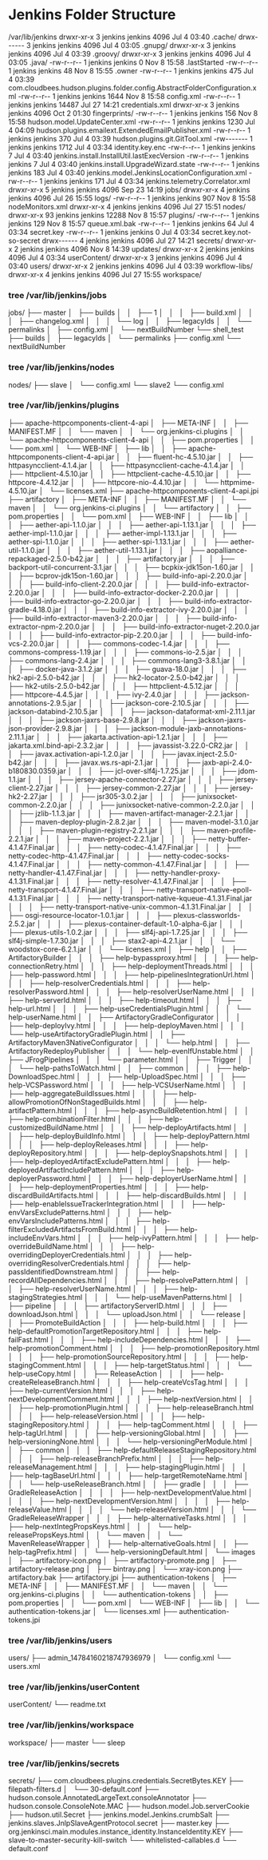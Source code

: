 # Jenkins Folder Structure

/var/lib/jenkins
drwxr-xr-x  3 jenkins jenkins  4096 Jul  4 03:40 .cache/
drwx------  3 jenkins jenkins  4096 Jul  4 03:05 .gnupg/
drwxr-xr-x  3 jenkins jenkins  4096 Jul  4 03:39 .groovy/
drwxr-xr-x  3 jenkins jenkins  4096 Jul  4 03:05 .java/
-rw-r--r--  1 jenkins jenkins     0 Nov  8 15:58 .lastStarted
-rw-r--r--  1 jenkins jenkins    48 Nov  8 15:55 .owner
-rw-r--r--  1 jenkins jenkins   475 Jul  4 03:39 com.cloudbees.hudson.plugins.folder.config.AbstractFolderConfiguration.xml
-rw-r--r--  1 jenkins jenkins  1644 Nov  8 15:58 config.xml
-rw-r--r--  1 jenkins jenkins 14487 Jul 27 14:21 credentials.xml
drwxr-xr-x  3 jenkins jenkins  4096 Oct  2 01:30 fingerprints/
-rw-r--r--  1 jenkins jenkins   156 Nov  8 15:58 hudson.model.UpdateCenter.xml
-rw-r--r--  1 jenkins jenkins  1230 Jul  4 04:09 hudson.plugins.emailext.ExtendedEmailPublisher.xml
-rw-r--r--  1 jenkins jenkins   370 Jul  4 03:39 hudson.plugins.git.GitTool.xml
-rw-------  1 jenkins jenkins  1712 Jul  4 03:34 identity.key.enc
-rw-r--r--  1 jenkins jenkins     7 Jul  4 03:40 jenkins.install.InstallUtil.lastExecVersion
-rw-r--r--  1 jenkins jenkins     7 Jul  4 03:40 jenkins.install.UpgradeWizard.state
-rw-r--r--  1 jenkins jenkins   183 Jul  4 03:40 jenkins.model.JenkinsLocationConfiguration.xml
-rw-r--r--  1 jenkins jenkins   171 Jul  4 03:34 jenkins.telemetry.Correlator.xml
drwxr-xr-x  5 jenkins jenkins  4096 Sep 23 14:19 jobs/
drwxr-xr-x  4 jenkins jenkins  4096 Jul 26 15:55 logs/
-rw-r--r--  1 jenkins jenkins   907 Nov  8 15:58 nodeMonitors.xml
drwxr-xr-x  4 jenkins jenkins  4096 Jul 27 15:51 nodes/
drwxr-xr-x 93 jenkins jenkins 12288 Nov  8 15:57 plugins/
-rw-r--r--  1 jenkins jenkins   129 Nov  8 15:57 queue.xml.bak
-rw-r--r--  1 jenkins jenkins    64 Jul  4 03:34 secret.key
-rw-r--r--  1 jenkins jenkins     0 Jul  4 03:34 secret.key.not-so-secret
drwx------  4 jenkins jenkins  4096 Jul 27 14:21 secrets/
drwxr-xr-x  2 jenkins jenkins  4096 Nov  8 14:39 updates/
drwxr-xr-x  2 jenkins jenkins  4096 Jul  4 03:34 userContent/
drwxr-xr-x  3 jenkins jenkins  4096 Jul  4 03:40 users/
drwxr-xr-x  2 jenkins jenkins  4096 Jul  4 03:39 workflow-libs/
drwxr-xr-x  4 jenkins jenkins  4096 Jul 27 15:55 workspace/

### tree /var/lib/jenkins/jobs
jobs/
├── master
│   ├── builds
│   │   ├── 1
│   │   │   ├── build.xml
│   │   │   ├── changelog.xml
│   │   │   └── log
│   │   ├── legacyIds
│   │   └── permalinks
│   ├── config.xml
│   └── nextBuildNumber
└── shell_test
    ├── builds
    │   ├── legacyIds
    │   └── permalinks
    ├── config.xml
    └── nextBuildNumber
    
### tree /var/lib/jenkins/nodes
nodes/
├── slave
│   └── config.xml
└── slave2
    └── config.xml
    
### tree /var/lib/jenkins/plugins
├── apache-httpcomponents-client-4-api
│   ├── META-INF
│   │   ├── MANIFEST.MF
│   │   └── maven
│   │       └── org.jenkins-ci.plugins
│   │           └── apache-httpcomponents-client-4-api
│   │               ├── pom.properties
│   │               └── pom.xml
│   └── WEB-INF
│       ├── lib
│       │   ├── apache-httpcomponents-client-4-api.jar
│       │   ├── fluent-hc-4.5.10.jar
│       │   ├── httpasyncclient-4.1.4.jar
│       │   ├── httpasyncclient-cache-4.1.4.jar
│       │   ├── httpclient-4.5.10.jar
│       │   ├── httpclient-cache-4.5.10.jar
│       │   ├── httpcore-4.4.12.jar
│       │   ├── httpcore-nio-4.4.10.jar
│       │   └── httpmime-4.5.10.jar
│       └── licenses.xml
├── apache-httpcomponents-client-4-api.jpi
├── artifactory
│   ├── META-INF
│   │   ├── MANIFEST.MF
│   │   └── maven
│   │       └── org.jenkins-ci.plugins
│   │           └── artifactory
│   │               ├── pom.properties
│   │               └── pom.xml
│   ├── WEB-INF
│   │   ├── lib
│   │   │   ├── aether-api-1.1.0.jar
│   │   │   ├── aether-api-1.13.1.jar
│   │   │   ├── aether-impl-1.1.0.jar
│   │   │   ├── aether-impl-1.13.1.jar
│   │   │   ├── aether-spi-1.1.0.jar
│   │   │   ├── aether-spi-1.13.1.jar
│   │   │   ├── aether-util-1.1.0.jar
│   │   │   ├── aether-util-1.13.1.jar
│   │   │   ├── aopalliance-repackaged-2.5.0-b42.jar
│   │   │   ├── artifactory.jar
│   │   │   ├── backport-util-concurrent-3.1.jar
│   │   │   ├── bcpkix-jdk15on-1.60.jar
│   │   │   ├── bcprov-jdk15on-1.60.jar
│   │   │   ├── build-info-api-2.20.0.jar
│   │   │   ├── build-info-client-2.20.0.jar
│   │   │   ├── build-info-extractor-2.20.0.jar
│   │   │   ├── build-info-extractor-docker-2.20.0.jar
│   │   │   ├── build-info-extractor-go-2.20.0.jar
│   │   │   ├── build-info-extractor-gradle-4.18.0.jar
│   │   │   ├── build-info-extractor-ivy-2.20.0.jar
│   │   │   ├── build-info-extractor-maven3-2.20.0.jar
│   │   │   ├── build-info-extractor-npm-2.20.0.jar
│   │   │   ├── build-info-extractor-nuget-2.20.0.jar
│   │   │   ├── build-info-extractor-pip-2.20.0.jar
│   │   │   ├── build-info-vcs-2.20.0.jar
│   │   │   ├── commons-codec-1.4.jar
│   │   │   ├── commons-compress-1.19.jar
│   │   │   ├── commons-io-2.5.jar
│   │   │   ├── commons-lang-2.4.jar
│   │   │   ├── commons-lang3-3.8.1.jar
│   │   │   ├── docker-java-3.1.2.jar
│   │   │   ├── guava-18.0.jar
│   │   │   ├── hk2-api-2.5.0-b42.jar
│   │   │   ├── hk2-locator-2.5.0-b42.jar
│   │   │   ├── hk2-utils-2.5.0-b42.jar
│   │   │   ├── httpclient-4.5.12.jar
│   │   │   ├── httpcore-4.4.5.jar
│   │   │   ├── ivy-2.4.0.jar
│   │   │   ├── jackson-annotations-2.9.5.jar
│   │   │   ├── jackson-core-2.10.5.jar
│   │   │   ├── jackson-databind-2.10.5.jar
│   │   │   ├── jackson-dataformat-xml-2.11.1.jar
│   │   │   ├── jackson-jaxrs-base-2.9.8.jar
│   │   │   ├── jackson-jaxrs-json-provider-2.9.8.jar
│   │   │   ├── jackson-module-jaxb-annotations-2.11.1.jar
│   │   │   ├── jakarta.activation-api-1.2.1.jar
│   │   │   ├── jakarta.xml.bind-api-2.3.2.jar
│   │   │   ├── javassist-3.22.0-CR2.jar
│   │   │   ├── javax.activation-api-1.2.0.jar
│   │   │   ├── javax.inject-2.5.0-b42.jar
│   │   │   ├── javax.ws.rs-api-2.1.jar
│   │   │   ├── jaxb-api-2.4.0-b180830.0359.jar
│   │   │   ├── jcl-over-slf4j-1.7.25.jar
│   │   │   ├── jdom-1.1.jar
│   │   │   ├── jersey-apache-connector-2.27.jar
│   │   │   ├── jersey-client-2.27.jar
│   │   │   ├── jersey-common-2.27.jar
│   │   │   ├── jersey-hk2-2.27.jar
│   │   │   ├── jsr305-3.0.2.jar
│   │   │   ├── junixsocket-common-2.2.0.jar
│   │   │   ├── junixsocket-native-common-2.2.0.jar
│   │   │   ├── jzlib-1.1.3.jar
│   │   │   ├── maven-artifact-manager-2.2.1.jar
│   │   │   ├── maven-deploy-plugin-2.8.2.jar
│   │   │   ├── maven-model-3.1.0.jar
│   │   │   ├── maven-plugin-registry-2.2.1.jar
│   │   │   ├── maven-profile-2.2.1.jar
│   │   │   ├── maven-project-2.2.1.jar
│   │   │   ├── netty-buffer-4.1.47.Final.jar
│   │   │   ├── netty-codec-4.1.47.Final.jar
│   │   │   ├── netty-codec-http-4.1.47.Final.jar
│   │   │   ├── netty-codec-socks-4.1.47.Final.jar
│   │   │   ├── netty-common-4.1.47.Final.jar
│   │   │   ├── netty-handler-4.1.47.Final.jar
│   │   │   ├── netty-handler-proxy-4.1.31.Final.jar
│   │   │   ├── netty-resolver-4.1.47.Final.jar
│   │   │   ├── netty-transport-4.1.47.Final.jar
│   │   │   ├── netty-transport-native-epoll-4.1.31.Final.jar
│   │   │   ├── netty-transport-native-kqueue-4.1.31.Final.jar
│   │   │   ├── netty-transport-native-unix-common-4.1.31.Final.jar
│   │   │   ├── osgi-resource-locator-1.0.1.jar
│   │   │   ├── plexus-classworlds-2.5.2.jar
│   │   │   ├── plexus-container-default-1.0-alpha-6.jar
│   │   │   ├── plexus-utils-1.0.2.jar
│   │   │   ├── slf4j-api-1.7.25.jar
│   │   │   ├── slf4j-simple-1.7.30.jar
│   │   │   ├── stax2-api-4.2.1.jar
│   │   │   └── woodstox-core-6.2.1.jar
│   │   └── licenses.xml
│   ├── help
│   │   ├── ArtifactoryBuilder
│   │   │   ├── help-bypassproxy.html
│   │   │   ├── help-connectionRetry.html
│   │   │   ├── help-deploymentThreads.html
│   │   │   ├── help-password.html
│   │   │   ├── help-pipelinesIntegrationUrl.html
│   │   │   ├── help-resolverCredentials.html
│   │   │   ├── help-resolverPassword.html
│   │   │   ├── help-resolverUserName.html
│   │   │   ├── help-serverId.html
│   │   │   ├── help-timeout.html
│   │   │   ├── help-url.html
│   │   │   ├── help-useCredentialsPlugin.html
│   │   │   └── help-userName.html
│   │   ├── ArtifactoryGradleConfigurator
│   │   │   ├── help-deployIvy.html
│   │   │   ├── help-deployMaven.html
│   │   │   └── help-useArtifactoryGradlePlugin.html
│   │   ├── ArtifactoryMaven3NativeConfigurator
│   │   │   └── help.html
│   │   ├── ArtifactoryRedeployPublisher
│   │   │   └── help-evenIfUnstable.html
│   │   ├── JFrogPipelines
│   │   │   └── parameter.html
│   │   ├── Trigger
│   │   │   └── help-pathsToWatch.html
│   │   ├── common
│   │   │   ├── help-DownloadSpec.html
│   │   │   ├── help-UploadSpec.html
│   │   │   ├── help-VCSPassword.html
│   │   │   ├── help-VCSUserName.html
│   │   │   ├── help-aggregateBuildIssues.html
│   │   │   ├── help-allowPromotionOfNonStagedBuilds.html
│   │   │   ├── help-artifactPattern.html
│   │   │   ├── help-asyncBuildRetention.html
│   │   │   ├── help-combinationFilter.html
│   │   │   ├── help-customizedBuildName.html
│   │   │   ├── help-deployArtifacts.html
│   │   │   ├── help-deployBuildInfo.html
│   │   │   ├── help-deployPattern.html
│   │   │   ├── help-deployReleases.html
│   │   │   ├── help-deployRepository.html
│   │   │   ├── help-deploySnapshots.html
│   │   │   ├── help-deployedArtifactExcludePattern.html
│   │   │   ├── help-deployedArtifactIncludePattern.html
│   │   │   ├── help-deployerPassword.html
│   │   │   ├── help-deployerUserName.html
|   │   │   ├── help-deploymentProperties.html
│   │   │   ├── help-discardBuildArtifacts.html
│   │   │   ├── help-discardBuilds.html
│   │   │   ├── help-enableIssueTrackerIntegration.html
│   │   │   ├── help-envVarsExcludePatterns.html
│   │   │   ├── help-envVarsIncludePatterns.html
│   │   │   ├── help-filterExcludedArtifactsFromBuild.html
│   │   │   ├── help-includeEnvVars.html
│   │   │   ├── help-ivyPattern.html
│   │   │   ├── help-overrideBuildName.html
│   │   │   ├── help-overridingDeployerCredentials.html
│   │   │   ├── help-overridingResolverCredentials.html
│   │   │   ├── help-passIdentifiedDownstream.html
│   │   │   ├── help-recordAllDependencies.html
│   │   │   ├── help-resolvePattern.html
│   │   │   ├── help-resolverUserName.html
│   │   │   ├── help-stagingStrategies.html
│   │   │   └── help-useMavenPatterns.html
│   │   ├── pipeline
│   │   │   ├── artifactoryServerID.html
│   │   │   ├── downloadJson.html
│   │   │   └── uploadJson.html
│   │   └── release
│   │       ├── PromoteBuildAction
│   │       │   ├── help-build.html
│   │       │   ├── help-defaultPromotionTargetRepository.html
│   │       │   ├── help-failFast.html
│   │       │   ├── help-includeDependencies.html
│   │       │   ├── help-promotionComment.html
│   │       │   ├── help-promotionRepository.html
│   │       │   ├── help-promotionSourceRepository.html
│   │       │   ├── help-stagingComment.html
│   │       │   ├── help-targetStatus.html
│   │       │   └── help-useCopy.html
│   │       ├── ReleaseAction
│   │       │   ├── help-createReleaseBranch.html
│   │       │   ├── help-createVcsTag.html
│   │       │   ├── help-currentVersion.html
│   │       │   ├── help-nextDevelopmentComment.html
│   │       │   ├── help-nextVersion.html
│   │       │   ├── help-promotionPlugin.html
│   │       │   ├── help-releaseBranch.html
│   │       │   ├── help-releaseVersion.html
│   │       │   ├── help-stagingRepository.html
│   │       │   ├── help-tagComment.html
│   │       │   ├── help-tagUrl.html
│   │       │   ├── help-versioningGlobal.html
│   │       │   ├── help-versioningNone.html
│   │       │   └── help-versioningPerModule.html
│   │       ├── common
│   │       │   ├── help-defaultReleaseStagingRepository.html
│   │       │   ├── help-releaseBranchPrefix.html
│   │       │   ├── help-releaseManagement.html
│   │       │   ├── help-stagingPlugin.html
│   │       │   ├── help-tagBaseUrl.html
│   │       │   ├── help-targetRemoteName.html
│   │       │   └── help-useReleaseBranch.html
│   │       ├── gradle
│   │       │   ├── GradleReleaseAction
│   │       │   │   ├── help-nextDevelopmentValue.html
│   │       │   │   ├── help-nextDevelopmentVersion.html
│   │       │   │   ├── help-releaseValue.html
│   │       │   │   └── help-releaseVersion.html
│   │       │   └── GradleReleaseWrapper
│   │       │       ├── help-alternativeTasks.html
│   │       │       ├── help-nextIntegPropsKeys.html
│   │       │       └── help-releasePropsKeys.html
│   │       └── maven
│   │           └── MavenReleaseWrapper
│   │               ├── help-alternativeGoals.html
│   │               ├── help-tagPrefix.html
│   │               └── help-versioningDefault.html
│   └── images
│       ├── artifactory-icon.png
│       ├── artifactory-promote.png
│       ├── artifactory-release.png
│       ├── bintray.png
│       └── xray-icon.png
├── artifactory.bak
├── artifactory.jpi
├── authentication-tokens
│   ├── META-INF
│   │   ├── MANIFEST.MF
│   │   └── maven
│   │       └── org.jenkins-ci.plugins
│   │           └── authentication-tokens
│   │               ├── pom.properties
│   │               └── pom.xml
│   └── WEB-INF
│       ├── lib
│       │   └── authentication-tokens.jar
│       └── licenses.xml
├── authentication-tokens.jpi

### tree /var/lib/jenkins/users
users/
├── admin_14784160218747936979
│   └── config.xml
└── users.xml

### tree /var/lib/jenkins/userContent
userContent/
└── readme.txt

### tree /var/lib/jenkins/workspace
workspace/
├── master
└── sleep

### tree /var/lib/jenkins/secrets
secrets/
├── com.cloudbees.plugins.credentials.SecretBytes.KEY
├── filepath-filters.d
│   └── 30-default.conf
├── hudson.console.AnnotatedLargeText.consoleAnnotator
├── hudson.console.ConsoleNote.MAC
├── hudson.model.Job.serverCookie
├── hudson.util.Secret
├── jenkins.model.Jenkins.crumbSalt
├── jenkins.slaves.JnlpSlaveAgentProtocol.secret
├── master.key
├── org.jenkinsci.main.modules.instance_identity.InstanceIdentity.KEY
├── slave-to-master-security-kill-switch
└── whitelisted-callables.d
    └── default.conf
